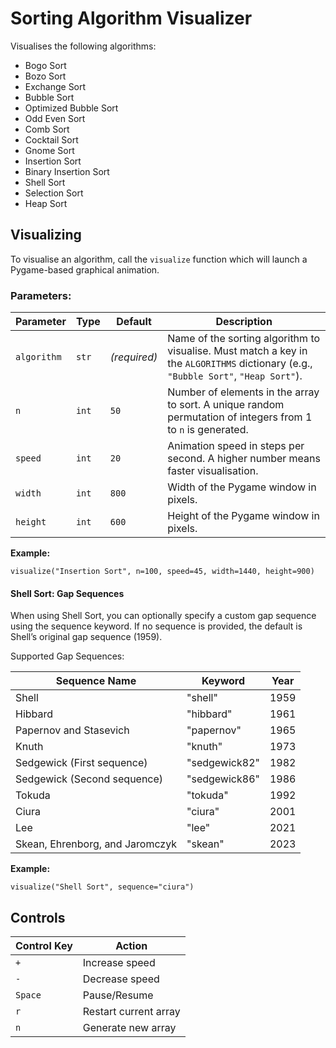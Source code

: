 # Sorting Algorithm Visualizer

Visualises the following algorithms:

- Bogo Sort
- Bozo Sort
- Exchange Sort
- Bubble Sort
- Optimized Bubble Sort
- Odd Even Sort
- Comb Sort
- Cocktail Sort
- Gnome Sort
- Insertion Sort
- Binary Insertion Sort
- Shell Sort
- Selection Sort
- Heap Sort

## Visualizing

To visualise an algorithm, call the `visualize` function which will launch a Pygame-based graphical animation.

### Parameters:

| Parameter   | Type  | Default      | Description                                                                                                                         |
| ----------- | ----- | ------------ | ----------------------------------------------------------------------------------------------------------------------------------- |
| `algorithm` | `str` | _(required)_ | Name of the sorting algorithm to visualise. Must match a key in the `ALGORITHMS` dictionary (e.g., `"Bubble Sort"`, `"Heap Sort"`). |
| `n`         | `int` | `50`         | Number of elements in the array to sort. A unique random permutation of integers from 1 to `n` is generated.                        |
| `speed`     | `int` | `20`         | Animation speed in steps per second. A higher number means faster visualisation.                                                    |
| `width`     | `int` | `800`        | Width of the Pygame window in pixels.                                                                                               |
| `height`    | `int` | `600`        | Height of the Pygame window in pixels.                                                                                              |

**Example:**

```
visualize("Insertion Sort", n=100, speed=45, width=1440, height=900)
```

#### Shell Sort: Gap Sequences

When using Shell Sort, you can optionally specify a custom gap sequence using the sequence keyword. If no sequence is provided, the default is Shell’s original gap sequence (1959).

Supported Gap Sequences:

| Sequence Name                   | Keyword       | Year |
| ------------------------------- | ------------- | ---- |
| Shell                           | "shell"       | 1959 |
| Hibbard                         | "hibbard"     | 1961 |
| Papernov and Stasevich          | "papernov"    | 1965 |
| Knuth                           | "knuth"       | 1973 |
| Sedgewick (First sequence)      | "sedgewick82" | 1982 |
| Sedgewick (Second sequence)     | "sedgewick86" | 1986 |
| Tokuda                          | "tokuda"      | 1992 |
| Ciura                           | "ciura"       | 2001 |
| Lee                             | "lee"         | 2021 |
| Skean, Ehrenborg, and Jaromczyk | "skean"       | 2023 |

**Example:**

```
visualize("Shell Sort", sequence="ciura")
```

## Controls

| **Control Key** | **Action**            |
|-----------------|-----------------------|
| `+`             | Increase speed        |
| `-`             | Decrease speed        |
| `Space`         | Pause/Resume          |
| `r`             | Restart current array |
| `n`             | Generate new array    |